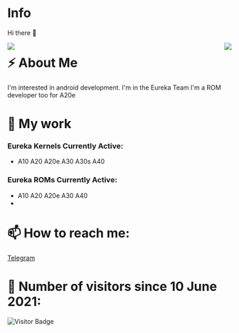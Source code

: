 # Info
 Hi there 👋
  
 <img align="left" src="https://raw.githubusercontent.com/roynatech2544/readme-generator/master/generated/languages.svg"/>
 <img align="right" src="https://raw.githubusercontent.com/roynatech2544/readme-generator/master/generated/overview.svg"/>



# ⚡ About Me
I'm interested in android development. I'm in the Eureka Team
I'm a ROM developer too for A20e


# 🔭 My work

### Eureka Kernels Currently Active:

- A10 A20 A20e A30 A30s A40

### Eureka ROMs Currently Active:

- A10 A20 A20e A30 A40
- 
# 📫 How to reach me:

[Telegram](https://t.me/roynatech)

# 🤔 Number of visitors since 10 June 2021:
![Visitor Badge](https://visitor-badge.laobi.icu/badge?page_id=roynatech2544.roynatech2544)
